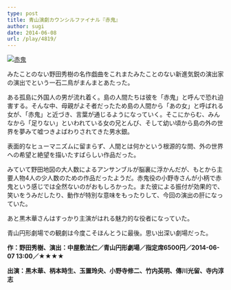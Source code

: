 ```yaml
---
type: post
title: 青山演劇カウンシルファイナル『赤鬼』
author: sugi
date: 2014-06-08
url: /play/4819/
---
```

<a href="http://i1.wp.com/asharpminor.com/wp-content/uploads/2014/06/akaoni.jpg" onclick="_gaq.push(['_trackEvent', 'outbound-article', 'http://asharpminor.com/wp-content/uploads/2014/06/akaoni.jpg', '']);" ><img src="http://i1.wp.com/asharpminor.com/wp-content/uploads/2014/06/akaoni.jpg?resize=212%2C300" alt="赤鬼" class="alignleft size-medium wp-image-4820" data-recalc-dims="1" /></a>

みたことのない野田秀樹の名作戯曲をこれまたみたことのない新進気鋭の演出家の演出でという一石二鳥がまんまとあたった。

ある孤島に外国人の男が流れ着く。島の人間たちは彼を「赤鬼」と呼んで恐れ迫害する。そんな中、母親がよそ者だったため島の人間から「あの女」と呼ばれる女が、「赤鬼」と近づき、言葉が通じるようになっていく。そこにからむ、みんなから「足りない」といわれている女の兄とんび、そして幼い頃から島の外の世界を夢みて嘘つきよばわりされてきた男水銀。

表面的なヒューマニズムに留まらず、人間とは何かという根源的な問、外の世界への希望と絶望を描いたすばらしい作品だった。

みていて野田地図の大人数によるアンサンブルが脳裏に浮かんだが、もとから主要人物4人の少人数のための作品だったようだ。赤鬼役の小野寺さんが小柄で赤鬼という感じでは全然ないのがおもしろかった。また彼による振付が効果的で、笑いをうみだしたり、動作が特別な意味をもったりして、今回の演出の肝になっていた。

あと黒木華さんはすっかり主演がはれる魅力的な役者になっていた。

青山円形劇場での観劇は今度こそほんとうに最後。思い出深い劇場だった。

**作：野田秀樹、演出：中屋敷法仁／青山円形劇場／指定席6500円／2014-06-07 13:00／★★★★**

**出演：黒木華、柄本時生、玉置玲央、小野寺修二、竹内英明、傳川光留、寺内淳志**
